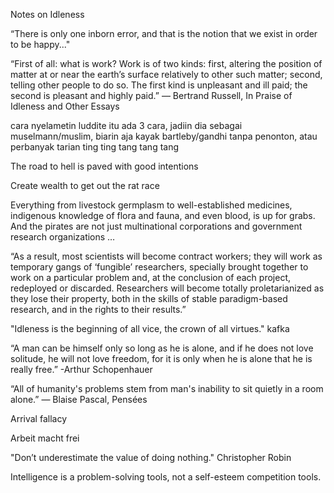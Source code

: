 Notes on Idleness

“There is only one inborn error, and that is the notion that we exist in order to be happy..."

“First of all: what is work? Work is of two kinds: first, altering the position of matter at or near the earth’s surface relatively to other such matter; second, telling other people to do so. The first kind is unpleasant and ill paid; the second is pleasant and highly paid.”
― Bertrand Russell, In Praise of Idleness and Other Essays

cara nyelametin luddite itu ada 3 cara, jadiin dia sebagai muselmann/muslim, biarin aja kayak bartleby/gandhi tanpa penonton, atau perbanyak tarian ting ting tang tang tang

The road to hell is paved with good intentions

Create wealth to get out the rat race

Everything from livestock germplasm to well-established medicines, indigenous knowledge of flora and fauna, and even blood, is up for grabs. And the pirates are not just multinational corporations and government research organizations …

“As a result, most scientists will become contract workers; they will work as
temporary gangs of ‘fungible’ researchers, specially brought together to work
on a particular problem and, at the conclusion of each project, redeployed or
discarded. Researchers will become totally proletarianized as they lose their property, both in the skills of stable paradigm-based research, and in the rights to their results.”

"Idleness is the beginning of all vice, the crown of all virtues." kafka

“A man can be himself only so long as he is alone, and if he does not love solitude, he will not love freedom, for it is only when he is alone that he is really free.” -Arthur Schopenhauer

“All of humanity's problems stem from man's inability to sit quietly in a room alone.” ― Blaise Pascal, Pensées 

Arrival fallacy

Arbeit macht frei

"Don’t underestimate the value of doing nothing." Christopher Robin

Intelligence is a problem-solving tools, not a self-esteem competition tools.


